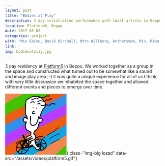 ```yaml
---
layout: post
title: "Bodies at Play"
description: 3 day installation performance with local artists in Beppu, Japan
location: Platform5, Beppu
date: 2017-05-02
categories: project
with: "Mio Ebisu, David Birchall, Otto Willberg, Arthorymen, Mio, Rina, Ono-kun, Kazusa-san, Hino-san, Chigusa-chan and Tayuu-san"
link:
img: bodiesatplay.jpg
---
```


3 day residency at [Platform5](http://past.beppuproject.com/space/platform05.html) in Beppu. We worked together as a group in the space and constructed what turned out to be somewhat like a sound and image play area ;-) it was quite a unique experience for all of us I think, with very little discussion we inhabited the space together and allowed different events and pieces to emerge over time.

![Platform5](/assets/img/happytom.png){:class="img-big lozad" data-src="/assets/videos/platform5.gif"}

